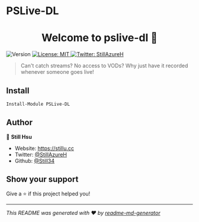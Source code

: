 # PSLive-DL

<h1 align="center">Welcome to pslive-dl 👋</h1>
<p>
  <img alt="Version" src="https://img.shields.io/badge/version-1.0.0-blue.svg?cacheSeconds=2592000" />
  <a href="#" target="_blank">
    <img alt="License: MIT" src="https://img.shields.io/badge/License-MIT-yellow.svg" />
  </a>
  <a href="https://twitter.com/StillAzureH" target="_blank">
    <img alt="Twitter: StillAzureH" src="https://img.shields.io/twitter/follow/StillAzureH.svg?style=social" />
  </a>
</p>

> Can't catch streams? No access to VODs? Why just have it recorded whenever someone goes live!

## Install

```sh
Install-Module PSLive-DL
```

## Author

👤 **Still Hsu**

* Website: https://stillu.cc
* Twitter: [@StillAzureH](https://twitter.com/StillAzureH)
* Github: [@Still34](https://github.com/Still34)

## Show your support

Give a ⭐️ if this project helped you!

***
_This README was generated with ❤️ by [readme-md-generator](https://github.com/kefranabg/readme-md-generator)_